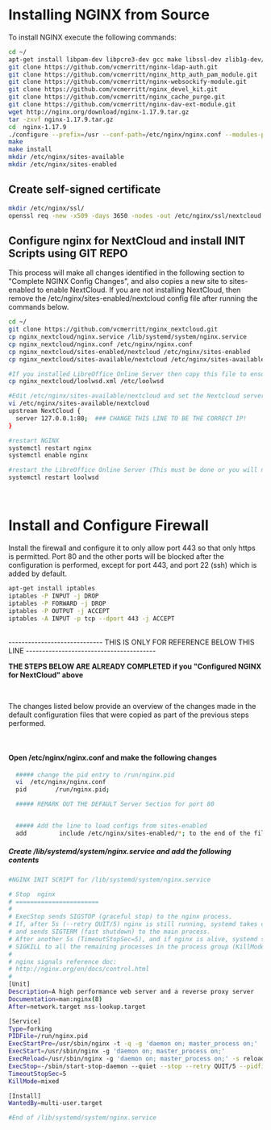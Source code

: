 # Installing NGINX from Source

To install NGINX execute the following commands:

``` bash
cd ~/
apt-get install libpam-dev libpcre3-dev gcc make libssl-dev zlib1g-dev/stable git libxml2 libxml2-dev  libxslt1-dev -y
git clone https://github.com/vcmerritt/nginx-ldap-auth.git
git clone https://github.com/vcmerritt/nginx_http_auth_pam_module.git
git clone https://github.com/vcmerritt/nginx-websockify-module.git
git clone https://github.com/vcmerritt/nginx_devel_kit.git
git clone https://github.com/vcmerritt/nginx_cache_purge.git
git clone https://github.com/vcmerritt/nginx-dav-ext-module.git
wget http://nginx.org/download/nginx-1.17.9.tar.gz
tar -zxvf nginx-1.17.9.tar.gz
cd  nginx-1.17.9
./configure --prefix=/usr --conf-path=/etc/nginx/nginx.conf --modules-path=/etc/nginx/modules/ --add-dynamic-module=/root/nginx_http_auth_pam_module/ --with-http_v2_module --with-http_realip_module --with-http_gzip_static_module --with-http_auth_request_module --with-http_gunzip_module --with-http_ssl_module  --with-stream_ssl_module --with-threads --with-stream --error-log-path=/var/log/nginx/error.log --http-log-path=/var/log/nginx/access.log --with-http_secure_link_module --with-debug --add-dynamic-module=/root/nginx-websockify-module --add-dynamic-module=/root/nginx_devel_kit --add-module=/root/nginx_cache_purge --with-http_dav_module --add-module=/root/nginx-dav-ext-module
make
make install
mkdir /etc/nginx/sites-available
mkdir /etc/nginx/sites-enabled
```

## Create self-signed certificate
``` bash
mkdir /etc/nginx/ssl/
openssl req -new -x509 -days 3650 -nodes -out /etc/nginx/ssl/nextcloud.pem -keyout /etc/nginx/ssl/nextcloud.key
```

## Configure nginx for NextCloud and install INIT Scripts using GIT REPO
This process will make all changes identified in the following section to "Complete NGINX Config Changes", and also copies a new site to sites-enabled to enable NextCloud.  If you are not installing NextCloud, then remove the /etc/nginx/sites-enabled/nextcloud config file after running the commands below.

``` bash
cd ~/
git clone https://github.com/vcmerritt/nginx_nextcloud.git
cp nginx_nextcloud/nginx.service /lib/systemd/system/nginx.service
cp nginx_nextcloud/nginx.conf /etc/nginx/nginx.conf
cp nginx_nextcloud/sites-enabled/nextcloud /etc/nginx/sites-enabled
cp nginx_nextcloud/sites-available/nextcloud /etc/nginx/sites-available

#If you installed LibreOffice Online Server then copy this file to ensure that it works.
cp nginx_nextcloud/loolwsd.xml /etc/loolwsd

#Edit /etc/nginx/sites-available/nextcloud and set the Nextcloud server IP to the IP of the local system or 127.0.0.1
vi /etc/nginx/sites-available/nextcloud
upstream NextCloud {
  server 127.0.0.1:80;  ### CHANGE THIS LINE TO BE THE CORRECT IP!
}

#restart NGINX
systemctl restart nginx
systemctl enable nginx

#restart the LibreOffice Online Server (This must be done or you will not be able to edit documents).
systemctl restart loolwsd
```

<br>

# Install and Configure Firewall
Install the firewall and configure it to only allow port 443 so that only https is permitted.   Port 80 and the other ports will be blocked after the configuration is performed, except for port 443, and port 22 (ssh) which is added by default.
``` bash
apt-get install iptables
iptables -P INPUT -j DROP
iptables -P FORWARD -j DROP
iptables -P OUTPUT -j ACCEPT
iptables -A INPUT -p tcp --dport 443 -j ACCEPT
```

<br>
-----------------------------   THIS IS ONLY FOR REFERENCE BELOW THIS LINE ----------------------------------------

<br>

**THE STEPS BELOW ARE ALREADY COMPLETED if you "Configured NGINX for NextCloud" above**


<br>

The changes listed below provide an overview of the changes made in the default configuration files that were copied as part of the previous steps performed.

<br>

#### Open /etc/nginx/nginx.conf and make the following changes
``` bash
  ##### change the pid entry to /run/nginx.pid
  vi  /etc/nginx/nginx.conf
  pid        /run/nginx.pid;

  ##### REMARK OUT THE DEFAULT Server Section for port 80


  ##### Add the line to load configs from sites-enabled
  add         include /etc/nginx/sites-enabled/*; to the end of the file
```

  ##### Create /lib/systemd/system/nginx.service and add the following contents
  ``` bash
  #NGINX INIT SCRIPT for /lib/systemd/system/nginx.service

# Stop  nginx
# =======================
#
# ExecStop sends SIGSTOP (graceful stop) to the nginx process.
# If, after 5s (--retry QUIT/5) nginx is still running, systemd takes control
# and sends SIGTERM (fast shutdown) to the main process.
# After another 5s (TimeoutStopSec=5), and if nginx is alive, systemd sends
# SIGKILL to all the remaining processes in the process group (KillMode=mixed).
#
# nginx signals reference doc:
# http://nginx.org/en/docs/control.html
#
[Unit]
Description=A high performance web server and a reverse proxy server
Documentation=man:nginx(8)
After=network.target nss-lookup.target

[Service]
Type=forking
PIDFile=/run/nginx.pid
ExecStartPre=/usr/sbin/nginx -t -q -g 'daemon on; master_process on;'
ExecStart=/usr/sbin/nginx -g 'daemon on; master_process on;'
ExecReload=/usr/sbin/nginx -g 'daemon on; master_process on;' -s reload
ExecStop=-/sbin/start-stop-daemon --quiet --stop --retry QUIT/5 --pidfile /run/nginx.pid
TimeoutStopSec=5
KillMode=mixed

[Install]
WantedBy=multi-user.target
 
#End of /lib/systemd/system/nginx.service


```

